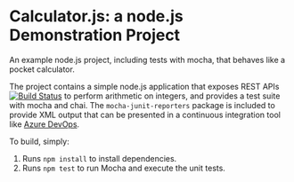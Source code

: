 Calculator.js: a node.js Demonstration Project
==============================================
An example node.js project, including tests with mocha, that behaves like
a pocket calculator.

The project contains a simple node.js application that exposes REST APIs
[![Build Status](https://dev.azure.com/josereis10/Integrating%20External%20Source%20Control%20with%20Azure%20Pipelines/_apis/build/status/josereis10.calculator?branchName=master)](https://dev.azure.com/josereis10/Integrating%20External%20Source%20Control%20with%20Azure%20Pipelines/_build/latest?definitionId=1&branchName=master)
to perform arithmetic on integers, and provides a test suite with mocha
and chai.  The `mocha-junit-reporters` package is included to provide XML
output that can be presented in a continuous integration tool like
[Azure DevOps](https://azure.com/devops).

To build, simply:

1. Runs `npm install` to install dependencies.
2. Runs `npm test` to run Mocha and execute the unit tests.

